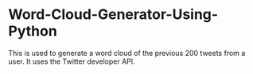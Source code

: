 # Word-Cloud-Generator-Using-Python
This is used to generate a word cloud of the previous 200 tweets from a user. It uses the Twitter developer API.
